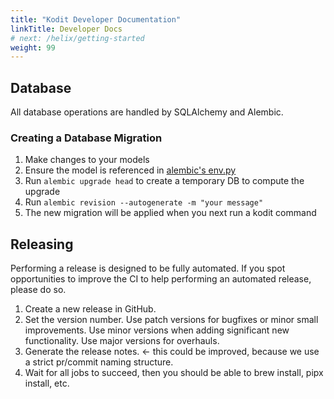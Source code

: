 ```yaml
---
title: "Kodit Developer Documentation"
linkTitle: Developer Docs
# next: /helix/getting-started
weight: 99
---
```


## Database

All database operations are handled by SQLAlchemy and Alembic.

### Creating a Database Migration

1. Make changes to your models
2. Ensure the model is referenced in [alembic's env.py](src/kodit/alembic/env.py)
3. Run `alembic upgrade head` to create a temporary DB to compute the upgrade
4. Run `alembic revision --autogenerate -m "your message"`
5. The new migration will be applied when you next run a kodit command

## Releasing

Performing a release is designed to be fully automated. If you spot opportunities to
improve the CI to help performing an automated release, please do so.

1. Create a new release in GitHub.
2. Set the version number. Use patch versions for bugfixes or minor small improvements.
   Use minor versions when adding significant new functionality. Use major versions for
   overhauls.
3. Generate the release notes. <- this could be improved, because we use a strict
   pr/commit naming structure.
4. Wait for all jobs to succeed, then you should be able to brew install, pipx install, etc.
